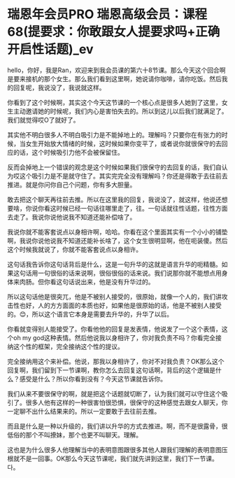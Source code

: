 # 瑞恩年会员PRO 瑞恩高级会员：课程68(提要求：你敢跟女人提要求吗+正确开启性话题)_ev

hello，你好，我是Ran，欢迎来到我会员课的第六十8节课。那么今天这个回合啊是要来接机的那个女生。那么我们看到这里啊，她说请你咖啡，请你吃饭。然后我的回复呢，我说没了，我说就这样。

你看到了这个时候啊，其实这个今天这节课的一个核心点是很多人她到了这里，女生主动邀请她的时候呢，我们内心是害怕失去的。所以到这儿以后我们就满足了。我们就觉得哎O了就好了。

其实他不明白很多人不明白吸引力是不能掉地上的。理解吗？只要你在有张力的时候，当女生开始放大情绪的时候，这时候如果你变平了，或者说你就很保守的去回应的话，这个时候吸引力他不会被保留住。

反而会掉地上一个错误的观念是这个时候如果我们很保守的去回复的话，我们自认为哎这个吸引力是不是就守住了。其实完完全没有理解吗？你还是得敢于去往前去推进。就是你问你自己个问题，你有多大胆量。

敢去把这个聊天再往前去推。所以在这里我的回复，我说没了，就这样，他说还想要啥，你说你看这时候已经一句话往哪里走了，往。一句话就往性话题，往性方面去走了。我说你说他说我不知道还能补偿啥了。

我说你就不能客套说点以身相许啊，哈哈。你看在这个里面其实有一个小小的铺垫啊，我说你说他说我不知道还能补长啥了，这个女生很明显啊，他在呃装傻。然后这个时候我就说了，你就不能客套说点以身相许。

这句话我告诉你这句话背后是什么，这是一句升华的这就是语言升华的呃精髓。如果这句话用一句很俗的话来说啊，很俗很俗的话来说。我们说那你就不能想点用身体来肉肠。但你看这句话说出来，他是没有升华过的。

所以这句话他是很突兀，他是不被别人接受的，很原始，就像一个人的，我们讲攻击性也好，人的方方面面的本质也好，如果他是很原始的话，他是不被别人接受的。😊，所以这个语言它本身是需要去升华的，升华了以后。

你看就变得别人能接受了。你看他他的回复是发表情，他说发了一个这个表情，这个oh my god这种表情。然后他说我以身相许了，你对我负责不吗？你看完全接纳这个性的框架，完全接纳这个性的提议。

完全接纳用这个来补偿。他说，那我以身相许了，你对不对我负责？OK那么这个回复啊，我们留到下一节课啊，教你怎么去回复这句话啊，背后的这个逻辑是什么？感受是什么？所以你看到没有？今天这节课就告诉你。

我们从来不要很保守的啊，就是把这个话题就切断了，认为我们就可以守住这个吸引了。很多人他有这样的一种很害怕很恐惧，很保守的这种感觉去跟女人聊天，你一定聊不出什么结果来的。所以一定要敢于去往前去推。

而且是什么是一种以升级的，我们讲以升华的方式去推进。啊，而不是很露骨，很低俗的那个不叫撩妹，那个也更不叫聊天。理解。

这也是为什么很多人他理解当中的表明意图跟很多其他人跟我们理解的表明意图压根就不是一回事。OK那么今天这节课呢，我们就先讲到这里，我们下一节课。다。

